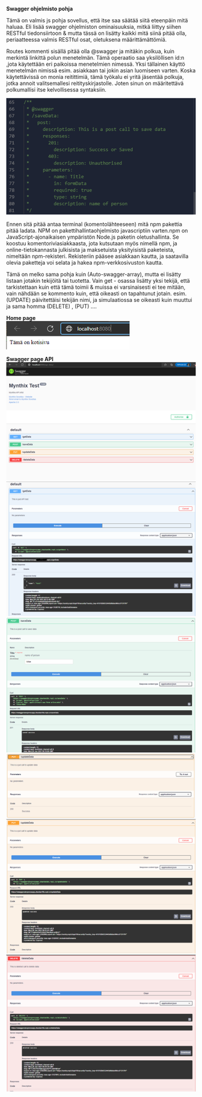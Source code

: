 <b> Swagger ohjelmisto pohja</b>

Tämä on valmis js pohja sovellus, että itse saa säätää siitä eteenpäin mitä haluaa. Eli lisää swagger ohjelmiston ominaisuuksia, mitkä liittyy siihen RESTful tiedonsiirtoon & mutta tässä on lisätty kaikki mitä siinä pitää olla, periaatteessa valmis RESTful osat, oletuksena määrittämättömiä.

Routes kommenti sisällä pitää olla @swagger ja mitäkin polkua, kuin merkintä linkittä polun menetelmän. Tämä operaatio saa yksilöllisen id:n ,jota käytettään eri paikoissa menetelmien nimessä. Yksi tällainen käyttö menetelmän nimissä esim. asiakkaan tai jokin asian luomiseen varten.
Koska käytettävissä on monia reitittimiä, tämä työkalu ei yritä jäsentää polkuja, jotka annoit valitsemallesi reitityskirjastolle. Joten sinun on määritettävä polkumallisi itse kelvollisessa syntaksiin. 

![Alt text](images/Node-Swagger1Routes.PNG?raw=true "None")

Ennen sitä pitää antaa terminal (komentolähteeseen) mitä npm pakettia pitää ladata. 
NPM on pakettihallintaohjelmisto javascriptiin varten.npm on JavaScript-ajonaikaisen ympäristön Node.js paketin oletushallinta. Se koostuu komentoriviasiakkaasta, jota kutsutaan myös nimellä npm, ja online-tietokannasta julkisista ja maksetuista yksityisistä paketeista, nimeltään npm-rekisteri. Rekisteriin pääsee asiakkaan kautta, ja saatavilla olevia paketteja voi selata ja hakea npm-verkkosivuston kautta.

Tämä on melko sama pohja kuin (Auto-swagger-array), mutta ei lisätty listaan jotakin tekijöitä tai tuotetta. Vain get - osassa lisätty yksi tekijä, että tarkistettaan kuin että tämä toimii & muissa ei varsinaisesti ei tee mitään, vain nähdään se kommento kuin, että oikeasti on tapahtunut jotain. esim. (UPDATE) päivitettäisi tekijän nimi, ja simulaatiossa se oikeasti kuin muuttui ja sama homma (DELETE) , (PUT) ....

<b>Home page</b><br>
![Alt text](images/Node-Swagger1.PNG?raw=true "None")


<b>Swagger page API</b>
![Alt text](images/Node-Swagger2.PNG?raw=true "None")
![Alt text](images/Node-Swagger3.PNG?raw=true "None")
![Alt text](images/Node-Swagger4.PNG?raw=true "None")
![Alt text](images/Node-Swagger5.PNG?raw=true "None")
![Alt text](images/Node-Swagger6.PNG?raw=true "None")
![Alt text](images/Node-Swagger7.PNG?raw=true "None")